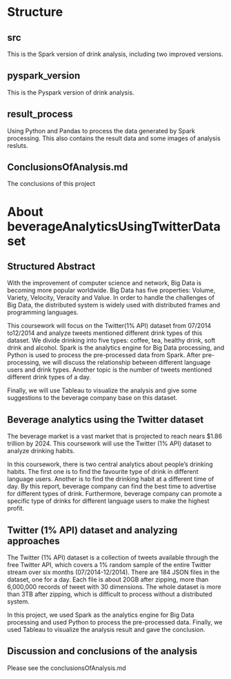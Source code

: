 # Structure

## src  
This is the Spark version of drink analysis, including two improved versions.

## pyspark_version
This is the Pyspark version of drink analysis.

## result_process
Using Python and Pandas to process the data generated by Spark processing.
This also contains the result data and some images of analysis resluts.

## ConclusionsOfAnalysis.md
The conclusions of this project

# About beverageAnalyticsUsingTwitterDataset

## Structured Abstract
With the improvement of computer science and network, Big Data is becoming more popular worldwide. Big Data has five properties: Volume, Variety, Velocity, Veracity and Value. In order to handle the challenges of Big Data, the distributed system is widely used with distributed frames and programming languages.

This coursework will focus on the Twitter(1% API) dataset from 07/2014 to12/2014 and analyze tweets mentioned different drink types of this dataset. We divide drinking into five types: coffee, tea, healthy drink, soft drink and alcohol. Spark is the analytics engine for Big Data processing, and Python is used to process the pre-processed data from Spark. After pre-processing, we will discuss the relationship between different language users and drink types. Another topic is the number of tweets mentioned different drink types of a day.

Finally, we will use Tableau to visualize the analysis and give some suggestions to the beverage company base on this dataset.

## Beverage analytics using the Twitter dataset
The beverage market is a vast market that is projected to reach nears $1.86 trillion by 2024. This coursework will use the Twitter (1% API) dataset to analyze drinking habits.

In this coursework, there is two central analytics about people’s drinking habits. The first one is to find the favourite type of drink in different language users. Another is to find the drinking habit at a different time of day. By this report, beverage company can find the best time to advertise for different types of drink. Furthermore, beverage company can promote a specific type of drinks for different language users to make the highest profit.

## Twitter (1% API) dataset and analyzing approaches
The Twitter (1% API) dataset is a collection of tweets available through the free Twitter API, which covers a 1% random sample of the entire Twitter stream over six months (07/2014-12/2014). There are 184 JSON files in the dataset, one for a day. Each file is about 20GB after zipping, more than 6,000,000 records of tweet with 30 dimensions. The whole dataset is more than 3TB after zipping, which is difficult to process without a distributed system. 

In this project, we used Spark as the analytics engine for Big Data processing and used Python to process the pre-processed data. Finally, we used Tableau to visualize the analysis result and gave the conclusion.

## Discussion and conclusions of the analysis

Please see the conclusionsOfAnalysis.md
